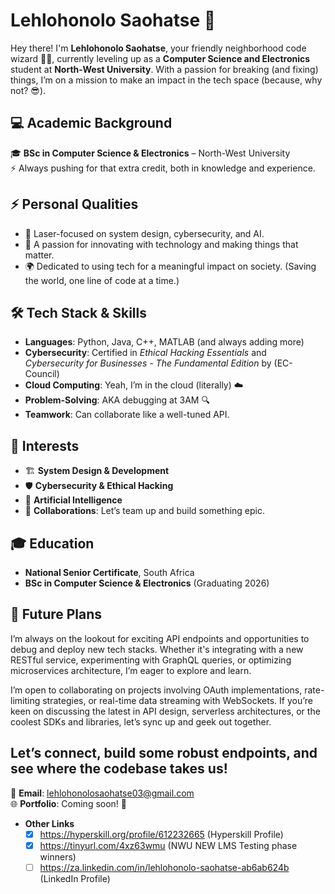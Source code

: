 # Lehlohonolo Saohatse 👾

Hey there! I'm **Lehlohonolo Saohatse**, your friendly neighborhood code wizard 🧙‍♂️, currently leveling up as a **Computer Science and Electronics** student at **North-West University**. With a passion for breaking (and fixing) things, I’m on a mission to make an impact in the tech space (because, why not? 😎).

## 💻 Academic Background
🎓 **BSc in Computer Science & Electronics** – North-West University  
⚡ Always pushing for that extra credit, both in knowledge and experience.

## ⚡ Personal Qualities
- 🎯 Laser-focused on system design, cybersecurity, and AI.
- 🤖 A passion for innovating with technology and making things that matter.
- 🌍 Dedicated to using tech for a meaningful impact on society. (Saving the world, one line of code at a time.)

## 🛠️ Tech Stack & Skills
- **Languages**: Python, Java, C++, MATLAB (and always adding more)
- **Cybersecurity**: Certified in *Ethical Hacking Essentials* and *Cybersecurity for Businesses - The Fundamental Edition* by (EC-Council)
- **Cloud Computing**: Yeah, I’m in the cloud (literally) ☁️
- **Problem-Solving**: AKA debugging at 3AM 🔍
- **Teamwork**: Can collaborate like a well-tuned API.

## 🧠 Interests
- 🏗️ **System Design & Development**  
- 🛡️ **Cybersecurity & Ethical Hacking**  
- 🤖 **Artificial Intelligence**  
- 🤝 **Collaborations**: Let’s team up and build something epic.

## 🎓 Education
- **National Senior Certificate**, South Africa  
- **BSc in Computer Science & Electronics** (Graduating 2026)

## 🔮 Future Plans
I’m always on the lookout for exciting API endpoints and opportunities to debug and deploy new tech stacks. Whether it's integrating with a new RESTful service, experimenting with GraphQL queries, or optimizing microservices architecture, I’m eager to explore and learn.

I’m open to collaborating on projects involving OAuth implementations, rate-limiting strategies, or real-time data streaming with WebSockets. If you’re keen on discussing the latest in API design, serverless architectures, or the coolest SDKs and libraries, let’s sync up and geek out together.

Let’s connect, build some robust endpoints, and see where the codebase takes us!
---

📧 **Email**: lehlohonolosaohatse03@gmail.com  
🌐 **Portfolio**: Coming soon! 🚀
- **Other Links**
  - [x] https://hyperskill.org/profile/612232665 (Hyperskill Profile)
  - [x] https://tinyurl.com/4xz63wmu (NWU NEW LMS Testing phase winners)
  - [ ] https://za.linkedin.com/in/lehlohonolo-saohatse-ab6ab624b (LinkedIn Profile)
